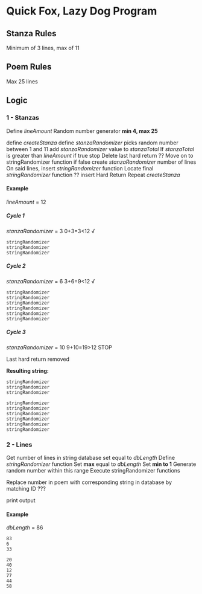 # Quick Fox, Lazy Dog Program

## Stanza Rules
Minimum of 3 lines, max of 11

## Poem Rules
Max 25 lines

## Logic
### 1 - Stanzas
Define *lineAmount*
  Random number generator **min 4, max 25**

define *createStanza*
  define *stanzaRandomizer*
    picks random number between 1 and 11
  add *stanzaRandomizer* value to *stanzaTotal*
  If *stanzaTotal* is greater than *lineAmount*
    if true
      stop
      Delete last hard return ??
      Move on to stringRandomizer function
    if false
      create *stanzaRandomizer* number of lines
      On said lines, insert *stringRandomizer* function
      Locate final *stringRandomizer* function ??
        insert Hard Return
      Repeat *createStanza*

#### Example
*lineAmount* = 12

##### Cycle 1
*stanzaRandomizer* = 3
0+3=3<12 √

```
stringRandomizer
stringRandomizer
stringRandomizer

```

##### Cycle 2
*stanzaRandomizer* = 6
3+6=9<12 √

```
stringRandomizer
stringRandomizer
stringRandomizer
stringRandomizer
stringRandomizer
stringRandomizer

```

##### Cycle 3
*stanzaRandomizer* = 10
9+10=19>12
STOP

Last hard return removed

**Resulting string:**
```
stringRandomizer
stringRandomizer
stringRandomizer

stringRandomizer
stringRandomizer
stringRandomizer
stringRandomizer
stringRandomizer
stringRandomizer
```

### 2 - Lines
Get number of lines in string database
  set equal to *dbLength*
Define *stringRandomizer* function
  Set **max** equal to *dbLength*
  Set **min to 1**
  Generate random number within this range
Execute stringRandomizer functions

Replace number in poem with corresponding string in database by matching ID ???

print output

#### Example
*dbLength* = 86

```
83
6
33

20
40
12
77
44
58
```
